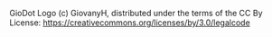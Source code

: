 GioDot Logo (c) GiovanyH, distributed under the terms of the CC By License:
https://creativecommons.org/licenses/by/3.0/legalcode